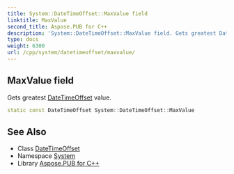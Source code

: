 ```yaml
---
title: System::DateTimeOffset::MaxValue field
linktitle: MaxValue
second_title: Aspose.PUB for C++
description: 'System::DateTimeOffset::MaxValue field. Gets greatest DateTimeOffset value in C++.'
type: docs
weight: 6300
url: /cpp/system/datetimeoffset/maxvalue/
---
```

## MaxValue field


Gets greatest [DateTimeOffset](../) value.

```cpp
static const DateTimeOffset System::DateTimeOffset::MaxValue
```

## See Also

* Class [DateTimeOffset](../)
* Namespace [System](../../)
* Library [Aspose.PUB for C++](../../../)
